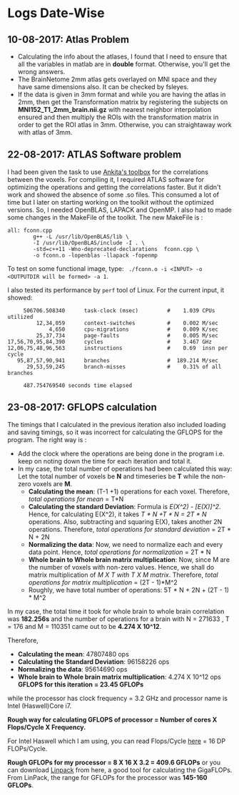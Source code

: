 # Logs Date-Wise

## 10-08-2017: Atlas Problem
* Calculating the info about the atlases, I found that I need to ensure that all the variables in matlab are in **double** format. Otherwise, you'll get the wrong answers. 
* The BrainNetome 2mm atlas gets overlayed on MNI space and they have same dimensions also. It can be checked by fsleyes. 
* If the data is given in 3mm format and while you are having the atlas in 2mm, then get the Transformation matrix by registering the subjects on **MNI152_T1_2mm_brain.nii.gz** with nearest neighbor interpolation ensured and then multiply the ROIs with the transformation matrix in order to get the ROI atlas in 3mm. Otherwise, you can straightaway work with atlas of 3mm.

## 22-08-2017: ATLAS Software problem
I had been given the task to use [Ankita's toolbox](https://github.com/Ank0905/funcConn) for the correlations between the voxels. For compiling it, I required ATLAS software for optimizing the operations and getting the correlations faster. But it didn't work and showed the absence of some .so files. This consumed a lot of time but I later on starting working on the toolkit without the optimized versions. So, I needed OpenBLAS, LAPACK and OpenMP. I also had to made some changes in the MakeFile of the toolkit. The new MakeFile is : 
```
all: fconn.cpp
        g++ -L /usr/lib/OpenBLAS/lib \
        -I /usr/lib/OpenBLAS/include -I . \
        -std=c++11 -Wno-deprecated-declarations  fconn.cpp \
        -o fconn.o -lopenblas -llapack -fopenmp                                                      
```
To test on some functional image, type: ` ./fconn.o -i <INPUT> -o <OUTPUTDIR will be formed> -a 1`.

I also tested its performance by `perf` tool of Linux. For the current input, it showed:
```
     506706.508340      task-clock (msec)         #    1.039 CPUs utilized          
         12,34,059      context-switches          #    0.002 M/sec                  
             4,650      cpu-migrations            #    0.009 K/sec                  
         25,37,734      page-faults               #    0.005 M/sec                  
17,56,70,95,84,390      cycles                    #    3.467 GHz                    
12,06,75,48,96,563      instructions              #    0.69  insn per cycle         
   95,87,57,90,941      branches                  #  189.214 M/sec                  
      29,53,59,245      branch-misses             #    0.31% of all branches        

     487.754769540 seconds time elapsed
```

## 23-08-2017: GFLOPS calculation
The timings that I calculated in the previous iteration also included loading and saving timings, so it was incorrect for calculating the GFLOPS for the program. The right way is :
* Add the clock where the operations are being done in the program i.e. keep on noting down the time for each iteration and total it. 
* In my case, the total number of operations had been calculated this way:
  Let the total number of voxels be **N** and timeseries be **T** while the non-zero voxels are **M**.
  * **Calculating the mean**: (T-1 +1) operations for each voxel. Therefore, *total operations for mean* = T*N
  * **Calculating the standard Deviation**: Formula is *E(X^2) - [E(X)]^2*. Hence, for calculating E(X^2), it takes *T * N +T * N = 2T * N* operations. Also, subtracting and squaring E(X), takes another 2N operations. Therefore, *total operations for standard deviation* = 2T * N + 2N
  * **Normalizing the data**: Now, we need to normalize each and every data point. Hence, *total operations for normalization* = 2T * N
  * **Whole brain to Whole brain matrix multiplication**: Now, since M are the number of voxels with non-zero values. Hence, we shall do matrix multiplication of *M X T with T X M matrix*. Therefore, *total operations for matrix multiplication* = (2T - 1)*M^2 
  * Roughly, we have total number of operations: 5T * N + 2N + (2T - 1) * M^2
  
In my case, the total time it took for whole brain to whole brain correlation was **182.256s** and the number of operations for a brain with N = 271633 , T = 176 and M = 110351 came out to be **4.274 X 10^12**. 

Therefore, 
* **Calculating the mean**: 47807480 ops
* **Calculating the Standard Deviation**: 96158226 ops
* **Normalizing the data**: 95614690 ops
* **Whole brain to Whole brain matrix multiplication**: 4.274 X 10^12 ops
**GFLOPS for this iteration = 23.45 GFLOPs**

while the processor has clock frequency = 3.2 GHz and processor name is Intel (Haswell)Core i7. 

**Rough way for calculating GFLOPS of processor = Number of cores X Flops/Cycle X Frequency.**

For Intel Haswell which I am using, you can read Flops/Cycle [here](https://en.wikipedia.org/wiki/FLOPS) = 16 DP FLOPs/Cycle.

**Rough GFLOPs for my processor = 8 X 16 X 3.2 = 409.6 GFLOPs** or you can download [Linpack](https://serverfault.com/a/822011) from here, a good tool for calculating the GigaFLOPs. From LinPack, the range for GFLOPs for the processor was **145-160 GFLOPs**.
